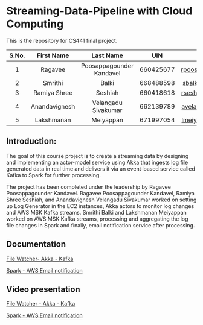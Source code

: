 # Streaming-Data-Pipeline with Cloud Computing

This is the repository for CS441 final project.

| S.No. | First Name | Last Name | UIN | Email |
| :---: | :---: | :---: | :---: | :---: |
|1 | Ragavee | Poosappagounder Kandavel | 660425677 | rpoosa2@uic.edu |
|2 | Smrithi | Balki | 668488598 | sbalki3@uic.edu |
|3 | Ramiya Shree | Seshiah | 660418618 | rsesha3@uic.edu |
|4 | Anandavignesh | Velangadu Sivakumar | 662139789 | avelan2@uic.edu |
|5 | Lakshmanan | Meiyappan | 671997054 | lmeiya2@uic.edu |

## Introduction:

The goal of this course project is to create a streaming data by designing and implementing an actor-model service using Akka that ingests log file generated data in real time and delivers it via an event-based service called Kafka to Spark for further processing.

The project has been completed under the leadership by Ragavee Poosappagounder Kandavel. Ragavee Poosappagounder Kandavel, Ramiya Shree Seshiah, and Anandavignesh Velangadu Sivakumar worked on setting up Log Generator in the EC2 instances, Akka actors to monitor log changes and AWS MSK Kafka streams. Smrithi Balki and Lakshmanan Meiyappan worked on AWS MSK Kafka streams, processing and aggregating the log file changes in Spark and finally, email notification service after processing.

## Documentation 

[File Watcher- Akka - Kafka](https://github.com/gnzeleven/Cloud-Computing---Streaming-Data-Pipeline/blob/akka-kafka/FileWatcher-Akka-Kafka/README.md)

[Spark - AWS Email notification](https://github.com/gnzeleven/Cloud-Computing---Streaming-Data-Pipeline/blob/akka-kafka/Kafka-Spark-AWSEmail/README.md)

## Video presentation 

[File Watcher - Akka - Kafka]( https://youtu.be/4FTsKba67Bo)

[Spark - AWS Email notification](https://youtu.be/lj0DRL-SwMM)
